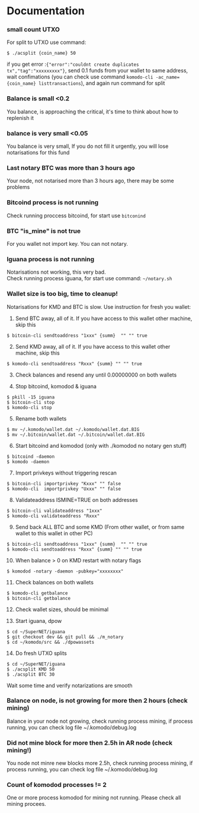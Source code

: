 # Documentation

### small count UTXO
For split to UTXO use command:

```
$ ./acsplit {coin_name} 50
```
if you get error :```{"error":"couldnt create duplicates tx","tag":"xxxxxxxxx"}```, send 0.1 funds from your wallet to same address, wait confimations
(you can check use command ```komodo-cli -ac_name={coin_name} listtransactions```), and again run command for split

### Balance is small <0.2
You balance, is approaching the critical, it's time to think about how to replenish it

### balance is very small <0.05

You balance is very small, If you do not fill it urgently, you will lose notarisations for this fund

### Last notary BTC was more than 3 hours ago

Your node, not notarised more than 3 hours ago, there may be some problems

### Bitcoind process is not running

Check running proccess bitcoind, for start use ```bitconind```  

### BTC "is_mine" is not true

For you wallet not import key. You can not notary. 

### Iguana process is not running

Notarisations not working, this very bad.  
Check running process iguana, for start use command: ```~/notary.sh```

### Wallet size is too big, time to cleanup!

Notarisations for KMD and BTC is slow. Use instruction for fresh you wallet:
1. Send BTC away, all of it. If you have access to this wallet other machine, skip this
```
$ bitcoin-cli sendtoaddress "1xxx" {summ}  "" "" true
```

2. Send KMD away, all of it. If you have access to this wallet other machine, skip this
```
$ komodo-cli sendtoaddress "Rxxx" {summ} "" "" true
```

3. Check balances and resend any until 0.00000000 on both wallets

4. Stop bitcoind, komodod & iguana
```
$ pkill -15 iguana
$ bitcoin-cli stop
$ komodo-cli stop
```

5. Rename both wallets
```
$ mv ~/.komodo/wallet.dat ~/.komodo/wallet.dat.BIG
$ mv ~/.bitcoin/wallet.dat ~/.bitcoin/wallet.dat.BIG
````

6. Start bitcoind and komodod (only with ./komodod no notary gen stuff)
```
$ bitcoind -daemon
$ komodo -daemon
```

7. Import privkeys without triggering rescan
```
$ bitcoin-cli importprivkey "Kxxx" "" false
$ komodo-cli  importprivkey "Uxxx" "" false
```

8. Validateaddress ISMINE=TRUE on both addresses
```
$ bitcoin-cli validateaddress "1xxx"
$ komodo-cli validateaddress "Rxxx"
```

9. Send back ALL BTC and some KMD (From other wallet, or from same wallet to this wallet in other PC)
```
$ bitcoin-cli sendtoaddress "1xxx" {summ}  "" "" true
$ komodo-cli sendtoaddress "Rxxx" {summ} "" "" true
```

10. When balance > 0 on KMD restart with notary flags
```
$ komodod -notary -daemon -pubkey="xxxxxxxx"
```

11. Check balances on both wallets
```
$ komodo-cli getbalance
$ bitcoin-cli getbalance
```

12. Check wallet sizes, should be minimal

13. Start iguana, dpow
```
$ cd ~/SuperNET/iguana
$ git checkout dev && git pull && ./m_notary 
$ cd ~/komodo/src && ./dpowassets
```

14. Do fresh UTXO splits
```
$ cd ~/SuperNET/iguana
$ ./acsplit KMD 50
$ ./acsplit BTC 30
```
 
Wait some time and verify notarizations are smooth


### Balance on node, is not growing for more then 2 hours (check mining)

Balance in your node not growing, check running process mining, if process running, you can check log file ~/.komodo/debug.log

### Did not mine block for more then 2.5h in AR node (check mining!)

You node not minre new blocks more 2.5h, check running process mining, if process running, you can check log file ~/.komodo/debug.log

### Count of komodod processes != 2

One or more process komodod for mining not running. Please check all mining procees.